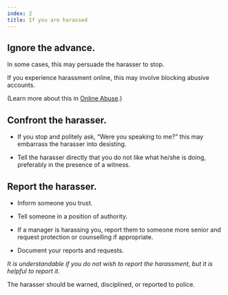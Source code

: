 ```yaml
---
index: 2
title: If you are harassed
---
```

## Ignore the advance.  

In some cases, this may persuade the harasser to stop.

If you experience harassment online, this may involve blocking abusive accounts.

(Learn more about this in [Online Abuse](umbrella://communications/online-abuse/expert).)

## Confront the harasser.  

*	If you stop and politely ask, “Were you speaking to me?” this may embarrass the harasser into desisting.

*	Tell the harasser directly that you do not like what he/she is doing, preferably in the presence of a witness. 

## Report the harasser.

*	Inform someone you trust.

*	Tell someone in a position of authority. 

* If a manager is harassing you, report them to someone more senior and request protection or counselling if appropriate.  

*  Document your reports and requests. 

*It is understandable if you do not wish to report the harassment, but it is helpful to report it.*

The harasser should be warned, disciplined, or reported to police.